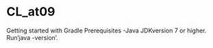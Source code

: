 # CL_at09

Getting started with Gradle 
Prerequisites
-Java JDKversion 7 or higher. Run‘java -version’.